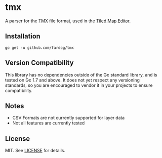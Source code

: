 # tmx

A parser for the [TMX][] file format, used in the [Tiled Map Editor][tiled].

## Installation

```
go get -u github.com/fardog/tmx
```

## Version Compatibility

This library has no dependencies outside of the Go standard library, and is
tested on Go 1.7 and above. It does not yet respect any versioning standards, so
you are encouraged to vendor it in your projects to ensure compatibility.

## Notes

* CSV Formats are not currently supported for layer data
* Not all features are currently tested

## License

MIT. See [LICENSE](./LICENSE) for details.

[TMX]: http://doc.mapeditor.org/reference/tmx-map-format/
[tiled]: http://www.mapeditor.org/
